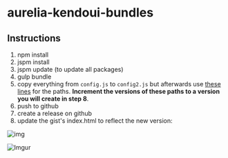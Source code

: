 # aurelia-kendoui-bundles

## Instructions

1. npm install
2. jspm install
3. jspm update (to update all packages)
4. gulp bundle
5. copy everything from `config.js` to `config2.js` but afterwards use [these lines](https://github.com/aurelia-ui-toolkits/aurelia-kendoui-bundles/blob/402afc52e830f454f330592f9766694529b6eb8c/config2.js#L10-L14) for the paths. **Increment the versions of these paths to a version you will create in step 8**.
6. push to github
7. create a release on github
8. update the gist's index.html to reflect the new version:

![img](http://i.imgur.com/Yc5FyRH.png)


![Imgur](http://i.imgur.com/33U3EiG.png)
